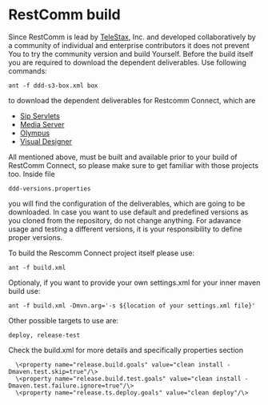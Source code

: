 RestComm build
========
Since RestComm is lead by [TeleStax](http://www.telestax.com/), Inc. and developed collaboratively by a community of individual and enterprise contributors it does not prevent You to try 
the community version and build Yourself.
Before the build itself you are required to download the dependent deliverables. 
Use following commands: 
```
ant -f ddd-s3-box.xml box 
```
to download the dependent deliverables for Restcomm Connect, which are
* [Sip Servlets](https://github.com/RestComm/sip-servlets)
* [Media Server](https://github.com/RestComm/mediaserver)
* [Olympus](https://github.com/RestComm/olympus)
* [Visual Designer](https://github.com/RestComm/visual-designer)

All mentioned above, must be built and available prior to your build of RestComm Connect, so please make sure to get familiar with 
those projects too.
Inside file 
```
ddd-versions.properties
```
you will find the configuration of the deliverables, which are going to be downloaded. In case you want to use default and predefined versions
as you cloned from the repository, do not change anything. For adavance usage and testing a different versions, it is your responsibility to 
define proper versions.

To build the Rescomm Connect project itself please use:
```
ant -f build.xml
```
Optionaly, if you want to provide your own settings.xml for your inner maven build use:

```
ant -f build.xml -Dmvn.arg='-s ${location of your settings.xml file}'
```
Other possible targets to use are:
```
deploy, release-test
```

Check the build.xml for more details and specifically properties section
```
  \<property name="release.build.goals" value="clean install -Dmaven.test.skip=true"/\>
  \<property name="release.build.test.goals" value="clean install -Dmaven.test.failure.ignore=true"/\>
  \<property name="release.ts.deploy.goals" value="clean deploy"/\>

```

